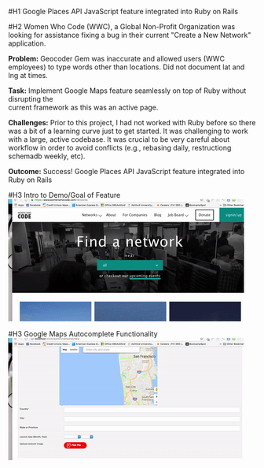 
#H1 Google Places API JavaScript feature integrated into Ruby on Rails


#H2 Women Who Code (WWC), a Global Non-Profit Organization was looking for assistance fixing a bug in their current "Create a New Network" application.		 

**Problem:**  	Geocoder Gem was inaccurate and allowed users (WWC employees) to type 
            words other than locations.  Did not document lat and lng at times.

**Task:**       Implement Google Maps feature seamlessly on top of Ruby without disrupting the      	
            current framework as this was an active page.

**Challenges:** Prior to this project, I had not worked with Ruby before so there was a bit of a learning curve just to get started.  It was 
			challenging to work with a large, active codebase. It was crucial to be very careful about workflow in order to avoid conflicts (e.g., rebasing daily, restructiong schemadb weekly, etc).

**Outcome:** 	Success! Google Places API JavaScript feature integrated into Ruby on Rails


#H3 Intro to Demo/Goal of Feature
![](https://raw.githubusercontent.com/amr08/WWC-Feature/master/assets/IntroDemo.gif?token=AQcMnPhrrS1VNd5PodVcd9R-tUuIYOU5ks5YWtFRwA%3D%3D)


#H3 Google Maps Autocomplete Functionality
![](https://raw.githubusercontent.com/amr08/WWC-Feature/master/assets/GeocodeMap.gif?token=AQcMnLYE1TVre7qAAUr76r_Y6BDn33CMks5YWtEiwA%3D%3D)

